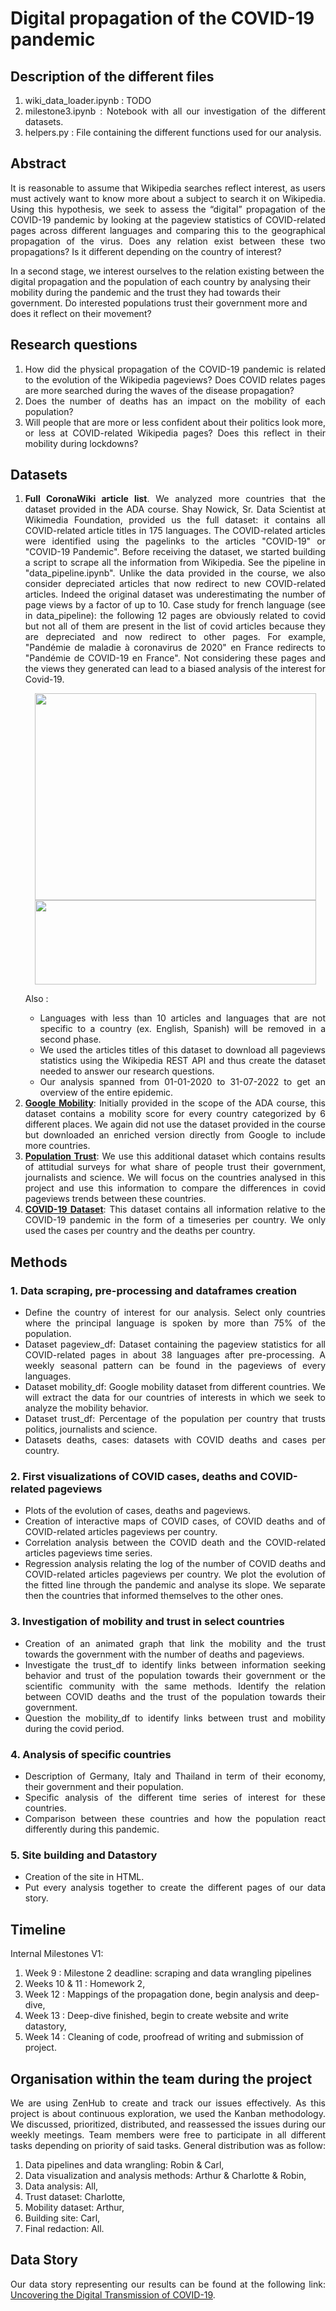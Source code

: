 # Digital propagation of the COVID-19 pandemic

## Description of the different files
<ol align="justify">
    <li>wiki_data_loader.ipynb : TODO</li>
    <li>milestone3.ipynb : Notebook with all our investigation of the different datasets.</li>
    <li>helpers.py : File containing the different functions used for our analysis.</li>
</ol>

## Abstract 
<p align="justify">
It is reasonable to assume that Wikipedia searches reflect interest, as users must actively want to know more about a subject to search it on Wikipedia. Using this hypothesis, we seek to assess the “digital” propagation of the COVID-19 pandemic by looking at the pageview statistics of COVID-related pages across different languages and comparing this to the geographical propagation of the virus. Does any relation exist between these two propagations? Is it different depending on the country of interest?<br>

In a second stage, we interest ourselves to the relation existing between the digital propagation and the population of each country by analysing their mobility during the pandemic and the trust they had towards their government. Do interested populations trust their government more and does it reflect on their movement? 
</p>

## Research questions
<ol align="justify">
    <li>How did the physical propagation of the COVID-19 pandemic is related to the evolution of the Wikipedia pageviews? Does COVID relates pages are more searched during the waves of the disease propagation?</li>
    <li>Does the number of deaths has an impact on the mobility of each population?</li>
    <li>Will people that are more or less confident about their politics look more, or less at COVID-related Wikipedia pages? Does this reflect in their mobility during lockdowns?</li>
</ol>

## Datasets
<ol align="justify">
    <li><strong>Full CoronaWiki article list</strong>. We analyzed more countries that the dataset provided in the ADA course. Shay Nowick, Sr. Data Scientist at Wikimedia Foundation, provided us the full dataset: it contains all COVID-related article titles in 175 languages. The COVID-related articles were identified using the pagelinks to the articles "COVID-19" or "COVID-19 Pandemic". Before receiving the dataset, we started building a script to scrape all the information from Wikipedia. See the pipeline in "data_pipeline.ipynb". 
    Unlike the data provided in the course, we also consider depreciated articles that now redirect to new COVID-related articles. Indeed the original dataset was underestimating the number of page views by a factor of up to 10. Case study for french language (see in data_pipeline): the following 12 pages are obviously related to covid but not all of them are present in the list of covid articles because they are depreciated and now redirect to other pages. For example, "Pandémie de maladie à coronavirus de 2020" en France redirects to "Pandémie de COVID-19 en France". Not considering these pages and the views they generated can lead to a biased analysis of the interest for Covid-19.
    </li>  
    <p align = "center">
    <img src="https://i.postimg.cc/2y7fJWtP/picture-fr-pageviews-31-03-2020.png" data-canonical-src="picture-fr-pageviews-31-03-2020.png" width="450" height="331"/>
    <img src="https://i.postimg.cc/ZY8ZCkqV/redirect-example.png" data-canonical-src="https://postimg.cc/0Kj3KzPf" width="450" height="135"/>
    </p>
  
Also :
    <ul align="justify">
        <li>Languages with less than 10 articles and languages that are not specific to a country (ex. English, Spanish) will be removed in a second phase.</li>
        <li>We used the articles titles of this dataset to download all pageviews statistics using the Wikipedia REST API and thus create the dataset needed to answer our research questions.</li>
        <li>Our analysis spanned from 01-01-2020 to 31-07-2022 to get an overview of the entire epidemic.</li>
    </ul></li>
    <li><a href="https://www.google.com/covid19/mobility/"><strong>Google Mobility</strong></a>: Initially provided in the scope of the ADA course, this dataset contains a mobility score for every country categorized by 6 different places. We again did not use the dataset provided in the course but downloaded an enriched version directly from Google to include more countries.</li>
    <li><a href="https://ourworldindata.org/trust"><strong>Population Trust</strong></a>: We use this additional dataset which contains results of attitudial surveys for what share of people trust their government, journalists and science. We will focus on the countries analysed in this project and use this information to compare the differences in covid pageviews trends between these countries. 
    <li><a href="https://ourworldindata.org/explorers/coronavirus-data-explorer"><strong>COVID-19 Dataset</strong></a>: This dataset contains all information relative to the COVID-19 pandemic in the form of a timeseries per country. We only used the cases per country and the deaths per country.</li>
</ol>

## Methods

### 1. Data scraping, pre-processing and dataframes creation
<ul align="justify">
    <li>Define the country of interest for our analysis. Select only countries where the principal language is spoken by more than 75% of the population. 
    </li>
    <li>Dataset pageview_df: Dataset containing the pageview statistics for all COVID-related pages in about 38 languages after pre-processing. A weekly seasonal pattern can be found in the pageviews of every languages. 
    </li> 
    <li>Dataset mobility_df: Google mobility dataset from different countries. We will extract the data for our countries of interests in which we seek to analyze          the mobility behavior.
    </li>
    <li>Dataset trust_df: Percentage of the population per country that trusts politics, journalists and science.
    </li>
    <li>Datasets deaths, cases: datasets with COVID deaths and cases per country.
    </li>
    
</ul>

### 2. First visualizations of COVID cases, deaths and COVID-related pageviews
<ul align="justify">
    <li>Plots of the evolution of cases, deaths and pageviews.
    </li>
    <li>Creation of interactive maps of COVID cases, of COVID deaths and of COVID-related articles pageviews per country.
    </li>
    <li>Correlation analysis between the COVID death and the COVID-related articles pageviews time series.
    </li>
    <li>Regression analysis relating the log of the number of COVID deaths and COVID-related articles pageviews per country. We plot the evolution of the fitted line through the pandemic and analyse its slope. We separate then the countries that informed themselves to the other ones.
    </li>
</ul>

### 3. Investigation of mobility and trust in select countries
<ul align="justify">
    <li> Creation of an animated graph that link the mobility and the trust towards the government with the number of deaths and pageviews. 
    </li>
    <li>Investigate the trust_df to identify links between information seeking behavior and trust of the population towards their government or the scientific community with the same methods. Identify the relation between COVID deaths and the trust of the population towards their government.
    </li>
    <li>Question the mobility_df to identify links between trust and mobility during the covid period.
    </li>
</ul>

### 4. Analysis of specific countries
<ul align="justify">
    <li>Description of Germany, Italy and Thailand in term of their economy, their government and their population.
    </li>
    <li>Specific analysis of the different time series of interest for these countries. 
    </li>
    <li>Comparison between these countries and how the population react differently during this pandemic.
    </li>
</ul>

### 5. Site building and Datastory
<ul align="justify">
    <li>Creation of the site in HTML.
    </li>
    <li>Put every analysis together to create the different pages of our data story. 
    </li>
</ul>


## Timeline
Internal Milestones V1:
1. Week 9 : Milestone 2 deadline: scraping and data wrangling pipelines
2. Weeks 10 & 11 : Homework 2,
3. Week 12 : Mappings of the propagation done, begin analysis and deep-dive,
4. Week 13 : Deep-dive finished, begin to create website and write datastory,
5. Week 14 : Cleaning of code, proofread of writing and submission of project.

## Organisation within the team during the project
<p align="justify">
We are using ZenHub to create and track our issues effectively. As this project is about continuous exploration, we used the Kanban methodology. We discussed, prioritized, distributed, and reassessed the issues during our weekly meetings.
Team members were free to participate in all different tasks depending on priority of said tasks. General distribution was as follow:
<ol>
  <li>Data pipelines and data wrangling: Robin & Carl,</li>
  <li>Data visualization and analysis methods: Arthur & Charlotte & Robin,</li>
  <li>Data analysis: All,</li>
  <li>Trust dataset: Charlotte,</li>
  <li>Mobility dataset: Arthur,</li>
  <li>Building site: Carl,</li>
  <li>Final redaction: All.</li>
</ol>
</p>

## Data Story

<p align="justify">
Our data story representing our results can be found at the following link: <a href="https://carlo-pien.github.io/ada_project_site/index.html#page-top">Uncovering the Digital Transmission of COVID-19</a>.
</p>